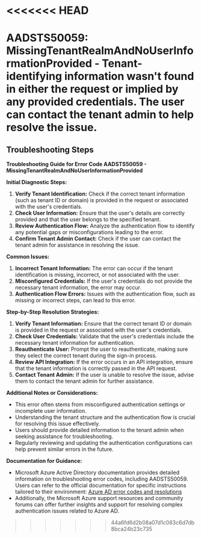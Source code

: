 <<<<<<< HEAD
=======
# AADSTS50059: MissingTenantRealmAndNoUserInformationProvided - Tenant-identifying information wasn't found in either the request or implied by any provided credentials. The user can contact the tenant admin to help resolve the issue.


## Troubleshooting Steps
**Troubleshooting Guide for Error Code AADSTS50059 - MissingTenantRealmAndNoUserInformationProvided**

**Initial Diagnostic Steps:**
1. **Verify Tenant Identification:** Check if the correct tenant information (such as tenant ID or domain) is provided in the request or associated with the user's credentials.
2. **Check User Information:** Ensure that the user's details are correctly provided and that the user belongs to the specified tenant.
3. **Review Authentication Flow:** Analyze the authentication flow to identify any potential gaps or misconfigurations leading to the error.
4. **Confirm Tenant Admin Contact:** Check if the user can contact the tenant admin for assistance in resolving the issue.

**Common Issues:**
1. **Incorrect Tenant Information:** The error can occur if the tenant identification is missing, incorrect, or not associated with the user.
2. **Misconfigured Credentials:** If the user's credentials do not provide the necessary tenant information, the error may occur.
3. **Authentication Flow Errors:** Issues with the authentication flow, such as missing or incorrect steps, can lead to this error.

**Step-by-Step Resolution Strategies:**
1. **Verify Tenant Information:** Ensure that the correct tenant ID or domain is provided in the request or associated with the user's credentials.
2. **Check User Credentials:** Validate that the user's credentials include the necessary tenant information for authentication.
3. **Reauthenticate User:** Prompt the user to reauthenticate, making sure they select the correct tenant during the sign-in process.
4. **Review API Integration:** If the error occurs in an API integration, ensure that the tenant information is correctly passed in the API request.
5. **Contact Tenant Admin:** If the user is unable to resolve the issue, advise them to contact the tenant admin for further assistance.

**Additional Notes or Considerations:**
- This error often stems from misconfigured authentication settings or incomplete user information.
- Understanding the tenant structure and the authentication flow is crucial for resolving this issue effectively.
- Users should provide detailed information to the tenant admin when seeking assistance for troubleshooting.
- Regularly reviewing and updating the authentication configurations can help prevent similar errors in the future.

**Documentation for Guidance:**
- Microsoft Azure Active Directory documentation provides detailed information on troubleshooting error codes, including AADSTS50059. Users can refer to the official documentation for specific instructions tailored to their environment: [Azure AD error codes and resolutions](https://docs.microsoft.com/en-us/azure/active-directory/fundamentals/active-directory-list-supported-errors)
- Additionally, the Microsoft Azure support resources and community forums can offer further insights and support for resolving complex authentication issues related to Azure AD.
>>>>>>> 44a6fd6d2b08a07d1c083c6d7db8bca24b23c735
